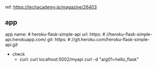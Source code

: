 ref: https://techacademy.jp/magazine/26403

## app
app name:      # heroku-flask-simple-api
url: https:    # //heroku-flask-simple-api.herokuapp.com/
git: https:    # //git.heroku.com/heroku-flask-simple-api.git

- check
	- curl: curl localhost:5002/myapi curl -d "arg01=hello_flask"
